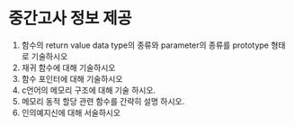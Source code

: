 # 중간고사 정보 제공
1. 함수의 return value data type의 종류와 parameter의 종류를 prototype 형태로 기술하시오
2. 재귀 함수에 대해 기술하시오
3. 함수 포인터에 대해 기술하시오
4. c언어의 메모리 구조에 대해 기술 하시오.
5. 메모리 동적 할당 관련 함수를 간략히 설명 하시오.
6. 인의예지신에 대해 서술하시오
